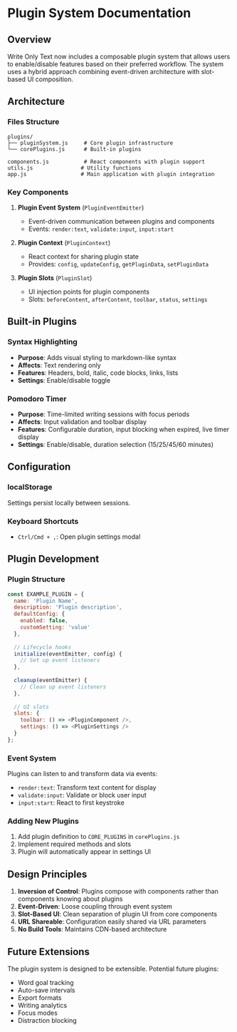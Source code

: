# Plugin System Documentation

## Overview

Write Only Text now includes a composable plugin system that allows users to enable/disable features based on their preferred workflow. The system uses a hybrid approach combining event-driven architecture with slot-based UI composition.

## Architecture

### Files Structure
```
plugins/
├── pluginSystem.js     # Core plugin infrastructure
└── corePlugins.js      # Built-in plugins

components.js           # React components with plugin support
utils.js               # Utility functions
app.js                 # Main application with plugin integration
```

### Key Components

1. **Plugin Event System** (`PluginEventEmitter`)
   - Event-driven communication between plugins and components
   - Events: `render:text`, `validate:input`, `input:start`

2. **Plugin Context** (`PluginContext`)
   - React context for sharing plugin state
   - Provides: `config`, `updateConfig`, `getPluginData`, `setPluginData`

3. **Plugin Slots** (`PluginSlot`)
   - UI injection points for plugin components
   - Slots: `beforeContent`, `afterContent`, `toolbar`, `status`, `settings`

## Built-in Plugins

### Syntax Highlighting
- **Purpose**: Adds visual styling to markdown-like syntax
- **Affects**: Text rendering only
- **Features**: Headers, bold, italic, code blocks, links, lists
- **Settings**: Enable/disable toggle

### Pomodoro Timer
- **Purpose**: Time-limited writing sessions with focus periods
- **Affects**: Input validation and toolbar display
- **Features**: Configurable duration, input blocking when expired, live timer display
- **Settings**: Enable/disable, duration selection (15/25/45/60 minutes)

## Configuration

### localStorage
Settings persist locally between sessions.

### Keyboard Shortcuts
- `Ctrl/Cmd + ,`: Open plugin settings modal

## Plugin Development

### Plugin Structure
```javascript
const EXAMPLE_PLUGIN = {
  name: 'Plugin Name',
  description: 'Plugin description',
  defaultConfig: { 
    enabled: false,
    customSetting: 'value'
  },
  
  // Lifecycle hooks
  initialize(eventEmitter, config) {
    // Set up event listeners
  },
  
  cleanup(eventEmitter) {
    // Clean up event listeners
  },
  
  // UI slots
  slots: {
    toolbar: () => <PluginComponent />,
    settings: () => <PluginSettings />
  }
};
```

### Event System
Plugins can listen to and transform data via events:

- `render:text`: Transform text content for display
- `validate:input`: Validate or block user input
- `input:start`: React to first keystroke

### Adding New Plugins
1. Add plugin definition to `CORE_PLUGINS` in `corePlugins.js`
2. Implement required methods and slots
3. Plugin will automatically appear in settings UI

## Design Principles

1. **Inversion of Control**: Plugins compose with components rather than components knowing about plugins
2. **Event-Driven**: Loose coupling through event system
3. **Slot-Based UI**: Clean separation of plugin UI from core components
4. **URL Shareable**: Configuration easily shared via URL parameters
5. **No Build Tools**: Maintains CDN-based architecture

## Future Extensions

The plugin system is designed to be extensible. Potential future plugins:
- Word goal tracking
- Auto-save intervals
- Export formats
- Writing analytics
- Focus modes
- Distraction blocking
